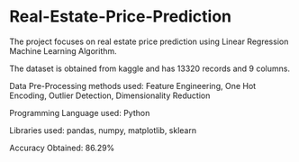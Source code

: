 # Real-Estate-Price-Prediction
The project focuses on real estate price prediction using Linear Regression Machine Learning Algorithm.

The dataset is obtained from kaggle and has 13320 records and 9 columns.

Data Pre-Processing methods used: Feature Engineering, One Hot Encoding, Outlier Detection, Dimensionality Reduction

Programming Language used: Python

Libraries used: pandas, numpy, matplotlib, sklearn

Accuracy Obtained: 86.29%
